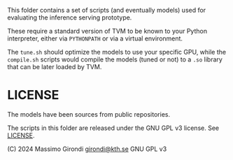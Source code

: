 This folder contains a set of scripts (and eventually models) used for evaluating the inference serving prototype.

These require a standard version of TVM to be known to your Python interpreter, either via `PYTHONPATH` or via a virtual environment.

The `tune.sh` should optimize the models to use your specific GPU, while the `compile.sh` scripts would compile the models (tuned or not) to a `.so` library that can be later loaded by TVM.




# LICENSE

The models have been sources from public repositories.

The scripts in this folder are released under the GNU GPL v3 license. See [LICENSE](LICENSE).

(C) 2024 Massimo Girondi girondi@kth.se GNU GPL v3
